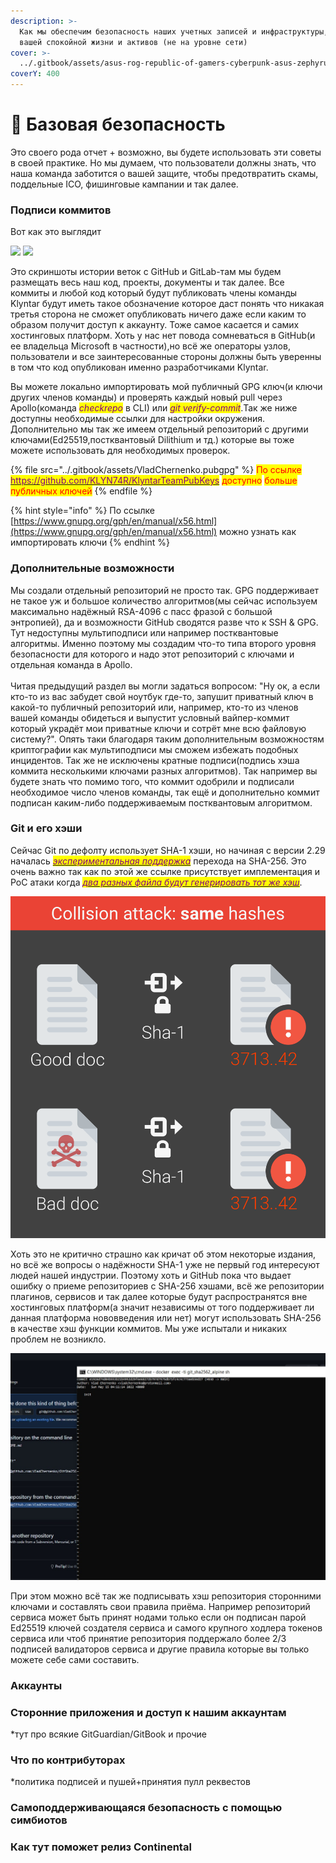 ```yaml
---
description: >-
  Как мы обеспечим безопасность наших учетных записей и инфраструктуры, а также
  вашей спокойной жизни и активов (не на уровне сети)
cover: >-
  ../.gitbook/assets/asus-rog-republic-of-gamers-cyberpunk-asus-zephyrus-wallpaper-2400x1350_50.jpg
coverY: 400
---
```


# 👮 Базовая безопасность

Это своего рода отчет + возможно, вы будете использовать эти советы в своей практике. Но мы думаем, что пользователи должны знать, что наша команда заботится о вашей защите, чтобы предотвратить скамы, поддельные ICO, фишинговые кампании и так далее.

### Подписи коммитов

Вот как это выглядит

![](../.gitbook/assets/photo\_2022-05-18\_07-59-31.jpg) ![](../.gitbook/assets/photo\_2022-05-22\_11-06-00.jpg)

Это скриншоты истории веток с GitHub и GitLab-там мы будем размещать весь наш код, проекты, документы и так далее. Все коммиты и любой код который будут публиковать члены команды Klyntar будут иметь такое обозначение которое даст понять что никакая третья сторона не сможет опубликовать ничего даже если каким то образом получит доступ к аккаунту. Тоже самое касается и самих хостинговых платформ. Хоть у нас нет повода сомневаться в GitHub(и ее владельца Microsoft в частности),но всё же операторы узлов, пользователи и все заинтересованные стороны должны быть уверенны в том что код опубликован именно разработчиками Klyntar.

Вы можете локально импортировать мой публичный GPG ключ(и ключи других членов команды) и проверять каждый новый pull через Apollo(команда _<mark style="color:purple;">checkrepo</mark>_ в CLI) или _<mark style="color:purple;">git verify-commit</mark>_.Так же ниже доступны необходимые ссылки для настройки окружения. Дополнительно мы так же имеем отдельный репозиторий с другими ключами(Ed25519,постквантовый Dilithium и тд.) которые вы тоже можете использовать для необходимых проверок.

{% file src="../.gitbook/assets/VladChernenko.pubgpg" %}
<mark style="color:red;">По ссылке</mark> [<mark style="color:purple;">https://github.com/KLYN74R/KlyntarTeamPubKeys</mark>](https://github.com/KLYN74R/KlyntarTeamPubKeys) <mark style="color:purple;"></mark> <mark style="color:red;">доступно</mark> <mark style="color:purple;"></mark> <mark style="color:red;">больше публичных ключей</mark>
{% endfile %}

{% hint style="info" %}
По ссылке [https://www.gnupg.org/gph/en/manual/x56.html](https://www.gnupg.org/gph/en/manual/x56.html) можно узнать как импортировать ключи
{% endhint %}

### Дополнительные возможности

Мы создали отдельный репозиторий не просто так. GPG поддерживает не такое уж и большое количество алгоритмов(мы сейчас используем максимально надёжный RSA-4096 с пасс фразой с большой энтропией), да и возможности GitHub сводятся разве что к SSH & GPG. Тут недоступны мультиподписи или например постквантовые алгоритмы. Именно поэтому мы создадим что-то типа второго уровня безопасности для которого и надо этот репозиторий с ключами и отдельная команда в Apollo.\
\
Читая предыдущий раздел вы могли задаться вопросом: "Ну ок, а если кто-то из вас забудет свой ноутбук где-то, запушит приватный ключ в какой-то публичный репозиторий или, например, кто-то из членов вашей команды обидеться и выпустит условный вайпер-коммит который украдёт мои приватные ключи и сотрёт мне всю файловую систему?". Опять таки благодаря таким дополнительным возможностям криптографии как мультиподписи мы сможем избежать подобных инцидентов. Так же не исключены кратные подписи(подпись хэша коммита несколькими ключами разных алгоритмов). Так например вы будете знать что помимо того, что коммит одобрили и подписали необходимое число членов команды, так ещё и дополнительно коммит подписан каким-либо поддерживаемым постквантовым алгоритмом.&#x20;

### Git и его хэши

Сейчас Git по дефолту использует SHA-1 хэши, но начиная с версии 2.29 началась [_<mark style="color:purple;">экспериментальная поддержка</mark>_](https://www.infoq.com/news/2020/10/git-2-29-sha-256/) перехода на SHA-256. Это очень важно так как по этой же ссылке присутствует имплементация и PoC атаки когда [_<mark style="color:purple;">два разных файла будут генерировать тот же хэш</mark>_](https://shattered.it/).

&#x20;                                         <img src="../.gitbook/assets/image (4) (1) (1) (1) (1) (1) (1).png" alt="" data-size="original">

Хоть это не критично страшно как кричат об этом некоторые издания, но всё же вопросы о надёжности SHA-1 уже не первый год интересуют людей нашей индустрии. Поэтому хоть и GitHub пока что выдает ошибку о приеме репозиториев с SHA-256 хэшами, всё же репозитории плагинов, сервисов и так далее которые будут распространятся вне хостинговых платформ(а значит независимы от того поддерживает ли данная платформа нововведения или нет) могут использовать SHA-256 в качестве хэш функции коммитов. Мы уже испытали и никаких проблем не возникло.

![](<../.gitbook/assets/image (1) (1) (1).png>)

При этом можно всё так же подписывать хэш репозитория сторонними ключами и составлять свои правила приёма. Например репозиторий сервиса может быть принят нодами только если он подписан парой Ed25519 ключей создателя сервиса и самого крупного ходлера токенов сервиса или чтоб принятие репозитория поддержало более 2/3 подписей валидаторов сервиса и другие правила которые вы только можете себе сами составить.

### Аккаунты

### Сторонние приложения и доступ к нашим аккаунтам

\*тут про всякие GitGuardian/GitBook и прочие

### Что по контрибуторах

\*политика подписей и пушей+принятия пулл реквестов

### Самоподдерживающаяся безопасность с помощью симбиотов

### Как тут поможет релиз Continental





